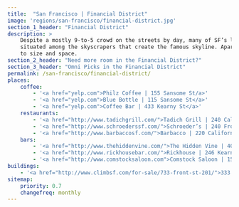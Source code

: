 ```yaml
---
title:  "San Francisco | Financial District"
image: 'regions/san-francisco/financial-district.jpg'
section_1_header: "Financial District"
description: >
    Despite a mostly 9-to-5 crowd on the streets by day, many of SF’s late-20th century/early 21st-century high rises are 
    situated among the skyscrapers that create the famous skyline. Apartments and condos are all over the map when it comes
    to size and space.
section_2_header: "Need more room in the Financial District?"
section_3_header: "Omni Picks in the Financial District"
permalink: /san-francisco/financial-district/
places:
    coffee:
        - '<a href="yelp.com">Philz Coffee | 155 Sansome St/a>'
        - '<a href="yelp.com">Blue Bottle | 115 Sansome St</a>'
        - '<a href="yelp.com">Coffee Bar | 433 Kearny St</a>'
    restaurants:
        - '<a href="http://www.tadichgrill.com/">Tadich Grill | 240 California St</a>'
        - '<a href="http://www.schroederssf.com/">Schroeder’s | 240 Front St</a>'
        - '<a href="http://www.barbaccosf.com/">Barbacco | 220 California St</a>'
    bars:
        - '<a href="http://www.thehiddenvine.com/">The Hidden Vine | 408 Merchant St</a>'
        - '<a href="http://www.rickhousebar.com/">Rickhouse | 246 Kearny St</a>'
        - '<a href="http://www.comstocksaloon.com">Comstock Saloon | 155 Columbus Ave</a>'
buildings:
    - '<a href="http://www.climbsf.com/for-sale/733-front-st-201/">333 Front Street</a>.'
sitemap:
    priority: 0.7
    changefreq: monthly    
---
```

